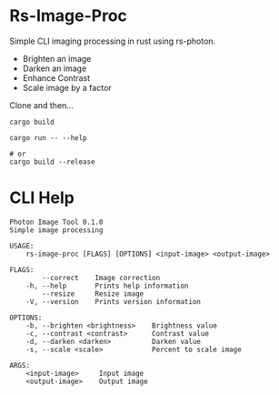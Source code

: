 # Rs-Image-Proc
Simple CLI imaging processing in rust using rs-photon.  



* Brighten an image
* Darken an image
* Enhance Contrast
* Scale image by a factor

Clone and then...
```
cargo build

cargo run -- --help

# or
cargo build --release
```

# CLI Help
```
Photon Image Tool 0.1.0
Simple image processing

USAGE:
    rs-image-proc [FLAGS] [OPTIONS] <input-image> <output-image>

FLAGS:
        --correct    Image correction
    -h, --help       Prints help information
        --resize     Resize image
    -V, --version    Prints version information

OPTIONS:
    -b, --brighten <brightness>    Brightness value
    -c, --contrast <contrast>      Contrast value
    -d, --darken <darken>          Darken value
    -s, --scale <scale>            Percent to scale image

ARGS:
    <input-image>     Input image
    <output-image>    Output image

```
